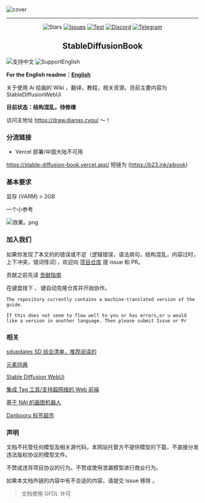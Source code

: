 ![cover](https://raw.githubusercontent.com/sudoskys/StableDiffusionBook/main/cover_main.png)

------------------------------------

<p align="center">
  <img src="https://img.shields.io/github/stars/sudoskys/StableDiffusionBook.svg" alt="Stars">
  <a href="https://github.com/sudoskys/StableDiffusionBook/issues"><img src="https://img.shields.io/github/issues/sudoskys/StableDiffusionBook" alt="Issues"></a>
  <a href="https://github.com/sudoskys/StableDiffusionBook/actions/workflows/ci.yml"><img src="https://github.com/sudoskys/StableDiffusionBook/actions/workflows/ci.yml/badge.svg" alt="Test"></a>
  <a href="https://discord.gg/vhsArSSA6K"><img src="https://img.shields.io/discord/1033769426216046622?color=blue&label=Discord-Ai%E7%BB%98%E7%94%BB%E4%B8%AD%E6%96%87%E7%BB%84" alt="Discord"></a>
  <a href="https://t.me/StableDiffusion_CN"><img src="https://img.shields.io/badge/Telegram-Group-blue" alt="Telegram"></a>
</p>
<p align="center">
</p>

<h2 align="center">StableDiffusionBook</h2>

<img src="https://img.shields.io/badge/Lang-ZH-red" alt="支持中文"> <img src="https://img.shields.io/badge/Lang-EN-blue" alt="SupportEnglish">

**For the English readme：[English](https://github.com/sudoskys/StableDiffusionBook/blob/main/README_EN.md)**

关于使用 Ai 绘画的 Wiki ，翻译，教程，相关资源。目前主要内容为 StableDiffusionWebUi

**目前状态：结构混乱，待修缮**  

访问主地址 https://draw.dianas.cyou/ ～！

### 分流链接

* Vercel 部署/中国大陆不可用

https://stable-diffusion-book.vercel.app/  短链为 (https://b23.ink/aibook)

### 基本要求

显存 (VARM) > 2GB

一个小参考

![效果。png](https://s1.ax1x.com/2022/10/10/xtdNNR.png)

### 加入我们

如果你发现了本文的的错误或不足（逻辑错误，语法病句，结构混乱，内容过时，上下冲突，错词怪词），欢迎向 [项目仓库](https://github.com/sudoskys/StableDiffusionBook/) 提 issue 和 PR。

贡献之前先读 [贡献指南](https://draw.dianas.cyou/GettingStarted/contributing/)

在键盘按下 `。` 键自动克隆仓库并开始协作。

```
The repository currently contains a machine-translated version of the guide.

If this does not seem to flow well to you or has errors,or u would like a version in another language. Then please submit Issue or Pr
```

### 相关

[sdupdates SD 综合清单，推荐阅读的](https://github.com/questianon/sdupdates)

[元素同典](https://docs.qq.com/doc/DWFdSTHJtQWRzYk9k)

[Stable Diffusion WebUi](https://github.com/AUTOMATIC1111/stable-diffusion-webui)

[集成 Tag 工具/支持超网络的 Web 前端](https://git.hudaye.work/MiuliKain/Kamiya-OpenUI)

[基于 NAI 的画图机器人](https://github.com/koishijs/novelai-bot#token)

[Danbooru 标签超市](https://github.com/wfjsw/danbooru-diffusion-prompt-builder)

### 声明

文档不托管任何模型及相关源代码，本网站托管方不提供模型的下载，不直接分发违法版权协议的模型文件。

不赞成违背项目协议的行为。不赞成使用泄漏模型进行商业行为。

如果本文档外链的内容中有不合适的内容，请提交 Issue 移除 。

> 文档使用 GFDL 许可
